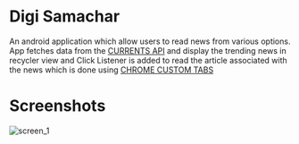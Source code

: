 
# Digi Samachar

An android application which allow users to read news from various options. App fetches data from the [CURRENTS API](https://currentsapi.services/en/) and display the trending news in recycler view and Click Listener is added to read the article associated with the news which is done using [CHROME CUSTOM TABS](https://developer.chrome.com/docs/android/custom-tabs/integration-guide/)
# Screenshots
![screen_1](https://user-images.githubusercontent.com/71177842/122715601-bc356a80-d286-11eb-85e0-a153143ce494.png)
